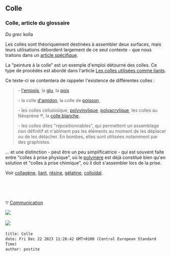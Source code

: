 ## Colle
### Colle, article du glossaire
 _Du grec_ kolla

Les colles sont théoriquement destinées à assembler deux surfaces, mais leurs utilisations débordent largement de ce seul contexte - que nous traitons dans un [article spécifique](moyendassemblage.html).

La "peinture à la colle" est un exemple d'emploi détourné des colles. Ce type de procédés est abordé dans l'article [Les colles utilisées comme liants](colles.html).

Ce texte-ci se contentera de rappeler l'existence de différentes colles :

> \- [l'empois](empois.html), la [glu](glu.html), la [poix](poix.html)
> 
> \- la colle [d'amidon](amidon.html), la colle de [poisson](colledepoisson.html), 
> 
> \- les colles cellulosique, [polyvinylique](polyvinyle.html), [polyacrylique](polyacrylique.html), les colles au Néoprène ®, la [colle blanche](colleblanche.html),
> 
> \- les colles dites "repositionnables", qui permettent un assemblage non définitif et n'abîment pas les éléments au moment de les déplacer ou de les détacher. En bombes, elles sont utilisées notamment par des graphistes.

... et une distinction - peut être un peu simplificatrice - qui est souvent faite entre "colles à prise physique", où le [polymère](polymere.html) est déjà constitué bien qu'en solution et "colles à prise chimique", où il doit s'assembler lors de la prise.

Voir [collagène](collagene.html), [liant](liant.html), [résine](resine.html), [gélatine](gelatine2.html), [colloïdal](colloide.html).



 

 ![](images/transparent122x1.gif)

![](images/flechebas.gif) [Communication](http://www.artrealite.com/annonceurs.htm) 

[![](https://cbonvin.fr/sites/regie.artrealite.com/visuels/campagne1.png)](index-2.html#20131014)

![](https://cbonvin.fr/sites/regie.artrealite.com/visuels/campagne2.png)
```
title: Colle
date: Fri Dec 22 2023 11:26:42 GMT+0100 (Central European Standard Time)
author: postite
```
